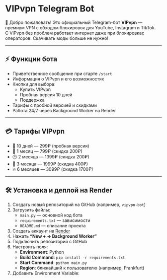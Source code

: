 # VIPvpn Telegram Bot

👋 Добро пожаловать! Это официальный Telegram-бот **VIPvpn** — премиум VPN с обходом блокировок для YouTube, Instagram и TikTok.  
С VIPvpn без проблем работает интернет даже при блокировках операторов. Скачивать моды больше не нужно!

---

## ⚡ Функции бота
- Приветственное сообщение при старте `/start`
- Информация о VIPvpn и его возможностях
- Кнопки для выбора:
  - Купить VIPvpn
  - Пробная версия 10 дней
  - Поддержка
- Тарифы с пробной версией и скидками
- Работа 24/7 через Background Worker на Render

---

## 💳 Тарифы VIPvpn
- 🧪 10 дней — 299₽ (пробная версия)  
- 📅 1 месяц — 799₽ (скидка 200₽)  
- 🕒 2 месяца — 1399₽ (скидка 200₽)  
- 📆 3 месяца — 1999₽ (скидка 400₽)  
- 🔥 6 месяцев — 3099₽ (скидка 1700₽)  

---

## 🛠 Установка и деплой на Render
1. Создать новый репозиторий на GitHub (например, `vipvpn-bot`)  
2. Загрузить файлы:
   - `main.py` — основной код бота
   - `requirements.txt` — зависимости
   - `README.md` — описание проекта
3. Создать аккаунт на [Render](https://render.com)  
4. Нажать **“New + → Background Worker”**  
5. Подключить репозиторий с GitHub  
6. Настроить поля:
   - **Environment**: Python  
   - **Build Command**: `pip install -r requirements.txt`  
   - **Start Command**: `python main.py`  
   - **Region**: ближайший к пользователю (например, Frankfurt)  
7. Добавить Environment Variable:
